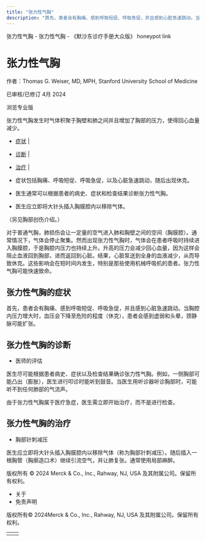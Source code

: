 ```yaml
---
title: "张力性气胸"
description: "首先，患者会有胸痛、感到呼吸短促、呼吸急促，并且感到心脏急速跳动。当胸腔内压力增大时，血压会下降至危险的程度（休克），患者会感到虚弱和头晕，颈静脉可能扩张。"
---
```


﻿张力性气胸 \- 张力性气胸 \- 《默沙东诊疗手册大众版》 honeypot link

# 张力性气胸

作者：Thomas G. Weiser, MD, MPH, Stanford University School of Medicine

已审核/已修订 4月 2024

浏览专业版

张力性气胸发生时气体积聚于胸壁和肺之间并且增加了胸部的压力，使得回心血量减少。

- [症状](#症状_v12777907_zh) \|
- [诊断](#诊断_v12777910_zh) \|
- [治疗](#治疗_v12777917_zh) \|

- 症状包括胸痛、呼吸短促、呼吸急促，以及心脏急速跳动，随后出现休克。

- 医生通常可以根据患者的病史、症状和检查结果诊断张力性气胸。

- 医生应立即将大针头插入胸膜腔内以移除气体。


（另见胸部创伤介绍。）

对于普通气胸，肺损伤会让一定量的空气进入肺和胸壁之间的空间（胸膜腔）。通常情况下，气体会停止聚集。然而出现张力性气胸时，气体会在患者呼吸时持续进入胸膜腔，于是胸腔内压力也持续上升。升高的压力会减少回心血量，因为这样会阻止血液回到胸部，进而返回到心脏。结果，心脏泵送到全身的血液减少，从而导致休克。这些影响会在短时间内发生，特别是那些使用机械呼吸机的患者。张力性气胸可能快速致命。

## 张力性气胸的症状

首先，患者会有胸痛、感到呼吸短促、呼吸急促，并且感到心脏急速跳动。当胸腔内压力增大时，血压会下降至危险的程度（休克），患者会感到虚弱和头晕，颈静脉可能扩张。

## 张力性气胸的诊断

- 医师的评估


医生尽可能根据患者病史、症状以及检查结果确诊张力性气胸。例如，一侧胸部可能凸出（膨胀），医生进行叩诊时能听到鼓音。当医生用听诊器听诊胸部时，可能听不到任何肺部的气流声。

由于张力性气胸属于医疗急症，医生需立即开始治疗，而不是进行检查。

## 张力性气胸的治疗

- 胸部针刺减压


医生应立即将大针头插入胸膜腔内以移除气体（称为胸部针刺减压）。随后插入一根胸管（胸廓造口术）继续引流空气，并让肺复张。通常使用局部麻醉。



版权所有 © 2024
Merck & Co., Inc., Rahway, NJ, USA 及其附属公司。保留所有权利。

- 关于
- 免责声明

版权所有© 2024Merck & Co., Inc., Rahway, NJ, USA 及其附属公司。保留所有权利。

|     |     |
| --- | --- |
|  |  |
